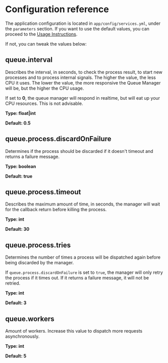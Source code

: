 Configuration reference
=======================

The application configuration is located in `app/config/services.yml`, under the `parameters` section.
If you want to use the default values, you can proceed to the [Usage Instructions](/src/AppBundle/Resources/doc/Usage.md).
 
If not, you can tweak the values below:

queue.interval
--------------

Describes the interval, in seconds, to check the process result, to start new processes and to process internal signals. 
The higher the value, the less CPU it uses. The lower the value, the more responsive the Queue Manager will be, but the
higher the CPU usage.

If set to **0**, the queue manager will respond in realtime, but will eat up your CPU resources. This is not advisable.

**Type: float|int**

**Default: 0.5**

queue.process.discardOnFailure
------------------------------

Determines if the process should be discarded if it doesn't timeout and returns a failure message.

**Type: boolean**

**Default: true**


queue.process.timeout
---------------------

Describes the maximum amount of time, in seconds, the manager will wait for the callback return before killing the 
process. 

**Type: int**

**Default: 30**

queue.process.tries
-------------------

Determines the number of times a process will be dispatched again before being discarded by the manager.

If `queue.process.discardOnFailure` is set to `true`, the manager will only retry the process
if it times out. If it returns a failure message, it will not be retried.

**Type: int**

**Default: 3**

queue.workers
-------------

Amount of workers. Increase this value to dispatch more requests asynchronously.

**Type: int**

**Default: 5**